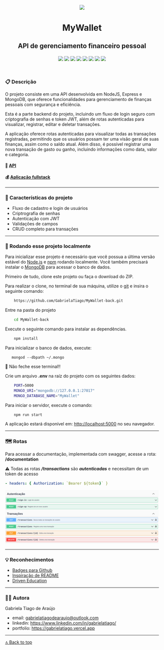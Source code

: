 <p align="center"><img src="https://i.pinimg.com/originals/6c/ce/aa/6cceaa570a325131aee10e54b96ab8eb.png" height="80px"/></p>

# <p align = "center">MyWallet</p>

## <p align = "center">API de gerenciamento financeiro pessoal</p>

<div align = "center">
   <img src="https://img.shields.io/badge/JavaScript-F7DF1E?style=for-the-badge&logo=javascript&logoColor=black" heigth="30px"/>
   <img src="https://img.shields.io/badge/Node.js-339933?style=for-the-badge&logo=nodedotjs&logoColor=white" heigth="30px"/>
   <img src="https://img.shields.io/badge/Express.js-000000?style=for-the-badge&logo=express&logoColor=white" heigth="30px"/>
   <img src="https://img.shields.io/badge/MongoDB-4EA94B?style=for-the-badge&logo=mongodb&logoColor=white" heigth="30px">
   <img src="https://img.shields.io/badge/JWT-000000?style=for-the-badge&logo=JSON%20web%20tokens&logoColor=white" heigth="30px">
   <img src="https://img.shields.io/badge/Swagger-85EA2D?style=for-the-badge&logo=Swagger&logoColor=white" heigth="80px">
   <img src="https://img.shields.io/badge/npm-CB3837?style=for-the-badge&logo=npm&logoColor=white" heigth="30px">
   <img src="https://img.shields.io/badge/prettier-1A2C34?style=for-the-badge&logo=prettier&logoColor=F7BA3E" heigth="30px"/>
</div>

$~$

### :clipboard: Descrição

O projeto consiste em uma API desenvolvida em NodeJS, Express e MongoDB, que oferece funcionalidades para gerenciamento de finanças pessoais com segurança e eficiência.

Esta é a parte backend do projeto, incluindo um fluxo de login seguro com criptografia de senhas e token JWT, além de rotas autenticadas para visualizar, registrar, editar e deletar transações.

A aplicação oferece rotas autenticadas para visualizar todas as transações registradas, permitindo que os usuários possam ter uma visão geral de suas finanças, assim como o saldo atual. Além disso, é possível registrar uma nova transação de gasto ou ganho, incluindo informações como data, valor e categoria.

#### 💸 [API](https://mywallet.up.railway.app)

#### 💰 [Aplicação fullstack](https://mywallet-gabrielatiago.vercel.app/)

---

### :bookmark_tabs: Características do projeto

- Fluxo de cadastro e login de usuários
- Criptrografia de senhas
- Autenticação com JWT
- Validações de campos
- CRUD completo para transações

---

### :rocket: Rodando esse projeto localmente

Para inicializar esse projeto é necessário que você possua a última versão estável do [Node.js](https://nodejs.org/en/download) e [npm](https://www.npmjs.com/) rodando localmente. Você também precisará instalar o [MongoDB](https://www.mongodb.com/docs/manual/installation/) para acessar o banco de dados.

Primeiro de tudo, clone este projeto ou faça o download do ZIP.

Para realizar o clone, no terminal de sua máquina, utilize o [git](https://git-scm.com/) e insira o seguinte comando:

```bash
    https://github.com/GabrielaTiago/MyWallet-back.git
```

Entre na pasta do projeto

```bash
    cd MyWallet-back
```

Execute o seguinte comando para instalar as dependências.

```bash
    npm install
```

Para inicializar o banco de dados, execute:

```shell
   mongod --dbpath ~/.mongo
```

🛑 Não feche esse terminal!!

Crie um arquivo **.env** na raíz do projeto com os seguintes dados:

```bash
    PORT=5000
    MONGO_URI="mongodb://127.0.0.1:27017"
    MONGO_DATABASE_NAME="MyWallet"
```

Para iniciar o servidor, execute o comando:

```bash
    npm run start
```

A aplicação estará disponível em: <http://localhost:5000> no seu navegador.

---

### :world_map: Rotas

Para acessar a documentação, implementada com swagger, acesse a rota: **/documentation**

:warning: Todas as rotas **_/transactions_** são **_autenticadas_** e necessitam de um token de acesso

```yml
- headers: { Authorization: `Bearer ${token}` }
```

![routes](assets/routes.png)

---

### :bulb: Reconhecimentos

- [Badges para Github](https://github.com/alexandresanlim/Badges4-README.md-Profile#-database-)
- [Inspiração de README](https://gist.github.com/luanalessa/7f98467a5ed62d00dcbde67d4556a1e4#file-readme-md)
- [Driven Education](https://www.driven.com.br)

---

### 👩‍🦱 Autora

Gabriela Tiago de Araújo

- email: gabrielatiagodearaujo@outlook.com
- linkedin: <https://www.linkedin.com/in/gabrielatiago/>
- portfolio: <https://gabrielatiago.vercel.app>

---

[🔝 Back to top](#mywallet)
